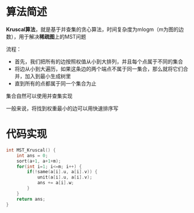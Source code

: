 # 算法简述

**Kruscal算法**，就是基于并查集的贪心算法，时间复杂度为mlogm（m为图的边数），用于解决**稀疏图**上的MST问题

流程：

- 首先，我们把所有的边按照权值从小到大排列，并且每个点属于不同的集合
- 将边从小到大遍历，如果这条边的两个端点不属于同一集合，那么就将它们合并，加入到最小生成树里
- 直到所有的点都属于同一个集合为止

集合自然可以使用并查集实现

一般来说，将找到权重最小的边可以用快速排序写

# 代码实现

```c++
int MST_Kruscal() {
	int ans = 0;
	sort(a+1, a+1+m);
	for(int i=1; i<=m; i++) {
		if(!same(a[i].u, a[i].v)) {
			unit(a[i].u, a[i].v);
			ans += a[i].w;
		}
	}
	return ans;
}
```


